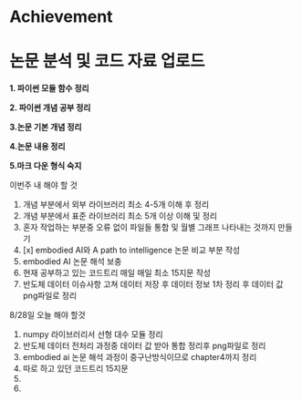 # Achievement
논문 분석 및 코드 자료 업로드
=====================
**1. 파이썬 모듈 함수 정리**

**2. 파이썬 개념 공부 정리**

**3.논문 기본 개념 정리**

**4.논문 내용 정리**

**5.마크 다운 형식 숙지**




이번주 내 해야 할 것
1. 개념 부분에서 외부 라이브러리  최소 4-5개 이해 후 정리
2. 개념 부분에서 표준 라이브러리 최소 5개 이상 이해 및 정리
3. 혼자 작업하는 부분중 오류 없이 파일들 통합 및 월별 그래프 나타내는 것까지 만들기
4. [x] embodied AI와 A path to intelligence 논문 비교 부분 작성 
5. embodied AI 논문 해석 보충
6. 현재 공부하고 있는 코드트리 매일 매일 최소 15지문 작성
7. 반도체 데이터 이슈사항 고쳐 데이터 저장 후 데이터 정보 1차 정리 후 데이터 값 png파일로 정리


8/28일 오늘 해야 할것

1. numpy 라이브러리서 선형 대수 모듈 정리
2. 반도체 데이터 전처리 과정중 데이터 값 받아 통합 정리후 png파일로 정리
3. embodied ai 논문 해석 과정이 중구난방식이므로 chapter4까지 정리
4. 따로 하고 있던 코드트리 15지문
5. 
6. 
